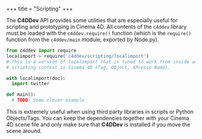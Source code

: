 +++
title = "Scripting"
+++

The **C4DDev** API provides some utilities that are especially useful for
scripting and prototyping in Cinema 4D. All contents of the `c4ddev` library
must be loaded with the `c4ddev.require()` function (which is the `require()`
function from the `c4ddev/main` module, exported by Node.py).

```python
from c4ddev import require
localimport = require('c4ddev/scripting/localimport')
# This is a version of localimport that is tuned to work from inside any
# scripting context in Cinema 4D (Tag, Object, XPresso Node).

with localimport(doc):
  import twitter

def main():
  # TODO: Some clever example
```

This is extremely useful when using third party libraries in scripts or
Python Objects/Tags. You can keep the dependencies together with your
Cinema 4D scene file and only make sure that **C4DDev** is installed if
you move the scene around.
